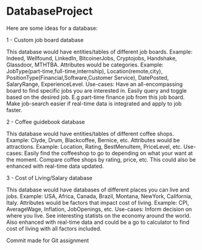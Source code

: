 # DatabaseProject
Here are some ideas for a database:

1 - Custom job board database

This database would have entities/tables of different job boards.
Example: Indeed, Wellfound, LinkedIn, BitcoinerJobs, Cryptojobs, Handshake, Glassdoor, MTHTBA.
Attributes would be categories.
Example: JobType(part-time,full-time,internship), Location(remote,city), PositionType(Financial,Software,Customer Service), DatePosted, SalaryRange, ExperienceLevel.
Use-cases: 
Have an all-encompassing board to find specific jobs you are interested in.
Easily query and toggle based on the desired job. E.g part-time finance job from this job board.
Make job-search easier if real-time data is integrated and apply to job faster.

2 - Coffee guidebook database

This database would have entities/tables of different coffee shops.
Example: Clyde, Drum, Blackcoffee, Bernice, etc.
Attributes would be attractions.
Example: Location, Rating, BestMenuItem, PriceLevel, etc.
Use-cases: 
Easily find the coffeeshop to go to depending on what your want at the moment.
Compare coffee shops by rating, price, etc.
This could also be enhanced with real-time data updated.

3 - Cost of Living/Salary database

This database would have databases of different places you can live and jobs.
Example: USA, Africa, Canada, Brazil, Montana, NewYork, California, Italy.
Attributes would be factors that impact cost of living.
Example: CPI, AverageWage, Inflation, JobOpenings, etc.
Use-cases:
Inform decision on where you live.
See interesting statists on the economy around the world.
Also enhanced with real-time data and could be a go to calculator to find cost of living with all factors included. 

Commit made for Git assignment

